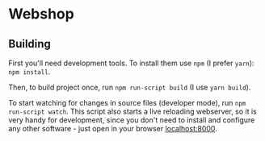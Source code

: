 # Webshop

## Building

First you'll need development tools. To install them use `npm` (I prefer `yarn`): `npm install`.

Then, to build project once, run `npm run-script build` (I use `yarn build`).

To start watching for changes in source files (developer mode), run `npm run-script watch`. This script also starts
a live reloading webserver, so it is very handy for development, since you don't need to install and configure any
other software - just open in your browser [localhost:8000](localhost:8000).
